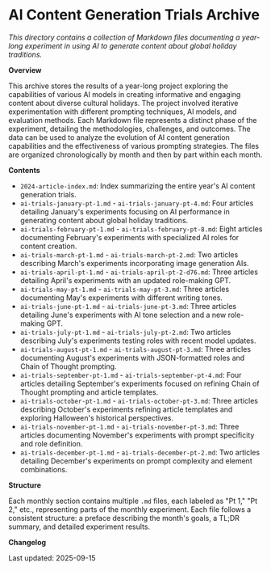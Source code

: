 # AI Content Generation Trials Archive

*This directory contains a collection of Markdown files documenting a year-long experiment in using AI to generate content about global holiday traditions.*

**Overview**

This archive stores the results of a year-long project exploring the capabilities of various AI models in creating informative and engaging content about diverse cultural holidays.  The project involved iterative experimentation with different prompting techniques, AI models, and evaluation methods.  Each Markdown file represents a distinct phase of the experiment, detailing the methodologies, challenges, and outcomes.  The data can be used to analyze the evolution of AI content generation capabilities and the effectiveness of various prompting strategies. The files are organized chronologically by month and then by part within each month.

**Contents**

* `2024-article-index.md`:  Index summarizing the entire year's AI content generation trials.
* `ai-trials-january-pt-1.md` - `ai-trials-january-pt-4.md`:  Four articles detailing January's experiments focusing on AI performance in generating content about global holiday traditions.
* `ai-trials-february-pt-1.md` - `ai-trials-february-pt-8.md`: Eight articles documenting February's experiments with specialized AI roles for content creation.
* `ai-trials-march-pt-1.md` - `ai-trials-march-pt-2.md`: Two articles describing March's experiments incorporating image generation AIs.
* `ai-trials-april-pt-1.md` - `ai-trials-april-pt-2-d76.md`: Three articles detailing April's experiments with an updated role-making GPT.
* `ai-trials-may-pt-1.md` - `ai-trials-may-pt-3.md`: Three articles documenting May's experiments with different writing tones.
* `ai-trials-june-pt-1.md` - `ai-trials-june-pt-3.md`: Three articles detailing June's experiments with AI tone selection and a new role-making GPT.
* `ai-trials-july-pt-1.md` - `ai-trials-july-pt-2.md`: Two articles describing July's experiments testing roles with recent model updates.
* `ai-trials-august-pt-1.md` - `ai-trials-august-pt-3.md`: Three articles documenting August's experiments with JSON-formatted roles and Chain of Thought prompting.
* `ai-trials-september-pt-1.md` - `ai-trials-september-pt-4.md`: Four articles detailing September's experiments focused on refining Chain of Thought prompting and article templates.
* `ai-trials-october-pt-1.md` - `ai-trials-october-pt-3.md`: Three articles describing October's experiments refining article templates and exploring Halloween's historical perspectives.
* `ai-trials-november-pt-1.md` - `ai-trials-november-pt-3.md`: Three articles documenting November's experiments with prompt specificity and role definition.
* `ai-trials-december-pt-1.md` - `ai-trials-december-pt-2.md`: Two articles detailing December's experiments on prompt complexity and element combinations.


**Structure**

Each monthly section contains multiple `.md` files, each labeled as "Pt 1," "Pt 2," etc., representing parts of the monthly experiment.  Each file follows a consistent structure:  a preface describing the month's goals, a TL;DR summary, and detailed experiment results.

**Changelog**

Last updated: 2025-09-15
